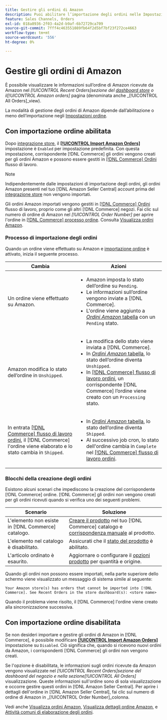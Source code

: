 ```yaml
---
title: Gestire gli ordini di Amazon
description: Puoi abilitare l’importazione degli ordini nelle Impostazioni ordine per gestire più facilmente gli ordini di Amazon dall’amministratore di Commerce.
feature: Sales Channels, Orders
exl-id: 018a8936-2f03-4a2d-b9af-6b72729ca709
source-git-commit: 7fff4c463551089fb64f2d5bf7bf23f272ce4663
workflow-type: tm+mt
source-wordcount: '556'
ht-degree: 0%

---
```


# Gestire gli ordini di Amazon

È possibile visualizzare le informazioni sull’ordine di Amazon ricevute da Amazon nel _[!UICONTROL Recent Orders]_sezione del [dashboard store](./amazon-store-dashboard.md) o il_[!UICONTROL Amazon orders]_ pagina (denominata anche _[!UICONTROL All Orders]_view).

La modalità di gestione degli ordini di Amazon dipende dall’abilitazione o meno dell’importazione negli [Impostazioni ordine](./order-settings.md#configure-order-settings).

## Con importazione ordine abilitata

Dopo [integrazione store](./store-integration.md), il [**[!UICONTROL Import Amazon Orders]**](./order-settings.md#configure-order-settings) impostazione è `Enabled` per impostazione predefinita. Con questa impostazione, corrispondente [!DNL Commerce] gli ordini vengono creati per gli ordini Amazon e possono essere gestiti in [[!DNL Commerce] Ordini](https://experienceleague.adobe.com/docs/commerce-admin/stores-sales/order-management/orders/orders.html) flusso di lavoro.

>[!NOTE]
>
>Indipendentemente dalle impostazioni di importazione degli ordini, gli ordini Amazon presenti nel tuo [!DNL Amazon Seller Central] account prima del [integrazione store](./store-integration.md) non vengono importati.

Gli ordini Amazon importati vengono gestiti in [[!DNL Commerce] Ordini](https://experienceleague.adobe.com/docs/commerce-admin/stores-sales/order-management/orders/orders.html) flusso di lavoro, proprio come gli altri [!DNL Commerce] negozi. Fai clic sul numero di ordine di Amazon nel *[!UICONTROL Order Number]* per aprire l&#39;ordine in [[!DNL Commerce] processo ordine](https://experienceleague.adobe.com/docs/commerce-admin/stores-sales/order-management/orders/order-processing.html#process-an-order#order-view-descriptions). Consulta [Visualizza ordini Amazon](./amazon-orders-all.md).

### Processo di importazione degli ordini

Quando un ordine viene effettuato su Amazon e [importazione ordine](./order-settings.md) è attivato, inizia il seguente processo.

| Cambia | Azioni |
|----------------------------------------------------------------------------------------------------------------------------------------------------------------------------------------------------------------------------|------------------------------------------------------------------------------------------------------------------------------------------------------------------------------------------------------------------------------------------------------------------------------------------------------------------------------------------------------------------------------------------------------------------|
| Un ordine viene effettuato su Amazon. | <ul><li>Amazon imposta lo stato dell’ordine su `Pending`.</li><li>Le informazioni sull’ordine vengono inviate a [!DNL Commerce].</li><li>L&#39;ordine viene aggiunto a [_Ordini Amazon_ tabella](./amazon-orders-all.md) con un `Pending` stato.</li></ul> |
| Amazon modifica lo stato dell’ordine in `Unshipped`. | <ul><li>La modifica dello stato viene inviata a [!DNL Commerce].</li><li>In [_Ordini Amazon_ tabella](./amazon-orders-all.md), lo stato dell’ordine diventa `Unshipped`.</li><li>In [[!DNL Commerce] flusso di lavoro ordini](https://experienceleague.adobe.com/docs/commerce-admin/stores-sales/order-management/orders/orders.html), un corrispondente [!DNL Commerce] l’ordine viene creato con un `Processing` stato.</li></ul> |
| In entrata [[!DNL Commerce] flusso di lavoro ordini](https://experienceleague.adobe.com/docs/commerce-admin/stores-sales/order-management/orders/orders.html), il [!DNL Commerce] l&#39;ordine viene elaborato e lo stato cambia in `Shipped`. | <ul><li>In [_Ordini Amazon_ tabella](./amazon-orders-all.md), lo stato dell’ordine diventa `Shipped`.</li><li>Al successivo job cron, lo stato dell&#39;ordine cambia in `Complete` nel [[!DNL Commerce] flusso di lavoro ordini](https://experienceleague.adobe.com/docs/commerce-admin/stores-sales/order-management/orders/orders.html).</li></ul> |

### Blocchi della creazione degli ordini

Esistono alcuni scenari che impediscono la creazione del corrispondente [!DNL Commerce] ordine. [!DNL Commerce] gli ordini non vengono creati per gli ordini ricevuti quando si verifica uno dei seguenti problemi.

| Scenario | Soluzione |
|---------------------------------------------------------|----------------------------------------------------------------------------------------------------------------------------------------------------------------------------------|
| L&#39;elemento non esiste in [!DNL Commerce] catalogo. | [Creare il prodotto](./creating-assigning-catalog-products.md) nel tuo [!DNL Commerce] catalogo e [corrispondenza manuale](./creating-assigning-catalog-products.md) al prodotto. |
| L&#39;elemento nel catalogo è disabilitato. | Assicurati che il [stato del prodotto](https://experienceleague.adobe.com/docs/commerce-admin/inventory/configuration/product-options.html) è abilitato. |
| L&#39;articolo ordinato è esaurito. | Aggiornare o configurare il [opzioni prodotto](https://experienceleague.adobe.com/docs/commerce-admin/inventory/configuration/product-options.html) per quantità e origine. |

Quando gli ordini non possono essere importati, nella parte superiore dello schermo viene visualizzato un messaggio di sistema simile al seguente:

`Your Amazon store(s) has orders that cannot be imported into [!DNL Commerce]. See Recent Orders in the store dashboard(s): <store name>`

Quando il problema viene risolto, il [!DNL Commerce] l&#39;ordine viene creato alla sincronizzazione successiva.

## Con importazione ordine disabilitata

Se non desideri importare e gestire gli ordini di Amazon in [!DNL Commerce], è possibile modificare [**[!UICONTROL Import Amazon Orders]**](./order-settings.md#configure-order-settings) impostazione su `Disabled`. Ciò significa che, quando si ricevono nuovi ordini da Amazon, i corrispondenti [!DNL Commerce] gli ordini non vengono creati.

Se l&#39;opzione è disabilitata, le informazioni sugli ordini ricevute da Amazon vengono visualizzate nel _[!UICONTROL Recent Orders]_sezione del dashboard del negozio e nella sezione_[!UICONTROL All Orders]_ visualizzazione. Queste informazioni sull&#39;ordine sono di sola visualizzazione e occorre gestire questi ordini in [!DNL Amazon Seller Central]. Per aprire i dettagli dell&#39;ordine in [!DNL Amazon Seller Central], fai clic sul numero di ordine di Amazon in _[!UICONTROL Order Number]_colonna.

Vedi anche [Visualizza ordini Amazon](./amazon-orders-all.md), [Visualizza dettagli ordine Amazon](./amazon-order-details.md), e [Attività comuni di elaborazione degli ordini](./common-order-processing.md).
